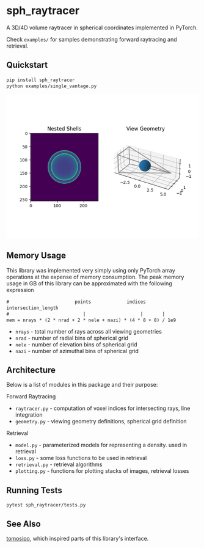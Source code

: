 # sph_raytracer

A 3D/4D volume raytracer in spherical coordinates implemented in PyTorch.

Check `examples/` for samples demonstrating forward raytracing and retrieval.

## Quickstart

    pip install sph_raytracer
    python examples/single_vantage.py

![example output](example.png)

## Memory Usage

This library was implemented very simply using only PyTorch array operations at the expense of memory consumption.  The peak memory usage in GB of this library can be approximated with the following expression

    #                        points             indices   intersection_length
    #                           |                    |       |
    mem = nrays * (2 * nrad + 2 * nele + nazi) * (4 * 8 + 8) / 1e9
    
- `nrays` - total number of rays across all viewing geometries
- `nrad` - number of radial bins of spherical grid
- `nele` - number of elevation bins of spherical grid
- `nazi` - number of azimuthal bins of spherical grid

## Architecture

Below is a list of modules in this package and their purpose:

Forward Raytracing

- `raytracer.py` - computation of voxel indices for intersecting rays, line integration
- `geometry.py` - viewing geometry definitions, spherical grid definition

Retrieval

- `model.py` - parameterized models for representing a density.  used in retrieval
- `loss.py` - some loss functions to be used in retrieval
- `retrieval.py` - retrieval algorithms
- `plotting.py` - functions for plotting stacks of images, retrieval losses

## Running Tests

    pytest sph_raytracer/tests.py
    
## See Also

[tomosipo](https://github.com/ahendriksen/tomosipo), which inspired parts of this library's interface.

